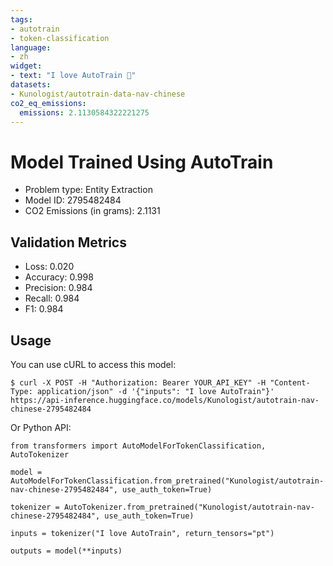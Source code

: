```yaml
---
tags:
- autotrain
- token-classification
language:
- zh
widget:
- text: "I love AutoTrain 🤗"
datasets:
- Kunologist/autotrain-data-nav-chinese
co2_eq_emissions:
  emissions: 2.1130584322221275
---
```


# Model Trained Using AutoTrain

- Problem type: Entity Extraction
- Model ID: 2795482484
- CO2 Emissions (in grams): 2.1131

## Validation Metrics

- Loss: 0.020
- Accuracy: 0.998
- Precision: 0.984
- Recall: 0.984
- F1: 0.984

## Usage

You can use cURL to access this model:

```
$ curl -X POST -H "Authorization: Bearer YOUR_API_KEY" -H "Content-Type: application/json" -d '{"inputs": "I love AutoTrain"}' https://api-inference.huggingface.co/models/Kunologist/autotrain-nav-chinese-2795482484
```

Or Python API:

```
from transformers import AutoModelForTokenClassification, AutoTokenizer

model = AutoModelForTokenClassification.from_pretrained("Kunologist/autotrain-nav-chinese-2795482484", use_auth_token=True)

tokenizer = AutoTokenizer.from_pretrained("Kunologist/autotrain-nav-chinese-2795482484", use_auth_token=True)

inputs = tokenizer("I love AutoTrain", return_tensors="pt")

outputs = model(**inputs)
```